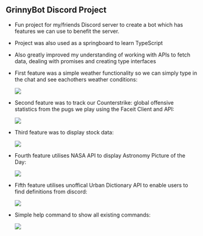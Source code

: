 ## GrinnyBot Discord Project

- Fun project for my/friends Discord server to create a bot which has features we can use to benefit the server.

- Project was also used as a springboard to learn TypeScript
- Also greatly improved my understanding of working with APIs to fetch data, dealing with promises and creating type interfaces

- First feature was a simple weather functionality so we can simply type in the chat and see eachothers weather conditions:

  <p float="left">
    <img src="https://i.gyazo.com/af2e1fa5f2ca55e61a8910d91502b270.png">
  </p>

- Second feature was to track our Counterstrike: global offensive statistics from the pugs we play using the Faceit Client and API:

  <p float="left">
    <img src="https://i.gyazo.com/be1ef1ccc169f2226159d25e1ac7f7e4.png">
  </p>

- Third feature was to display stock data:

  <p float="left">
    <img src="https://i.gyazo.com/162746deaa096d8eabb6cfece2dbd15b.png">
  </p>

- Fourth feature utilises NASA API to display Astronomy Picture of the Day:

    <p float="left">
      <img src="https://i.gyazo.com/b327ab98bbbd07920185908874d14980.png">
    </p>

- Fifth feature utilises unoffical Urban Dictionary API to enable users to find definitions from discord:

    <p float="left">
      <img src="https://i.gyazo.com/9af2abba0371bb6778e88ddffd7f2d29.png">
    </p>

- Simple help command to show all existing commands:
  <p float="left">
    <img src="https://i.gyazo.com/7d44a3e9085df8d1af184b55c7edd8c8.png">
  </p>
